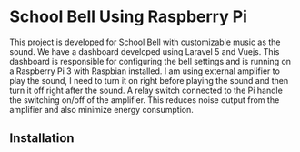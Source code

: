 # School Bell Using Raspberry Pi
This project is developed for School Bell with customizable music as the sound. We have a dashboard developed using Laravel 5 and Vuejs. This dashboard is responsible for configuring the bell settings and is running on a Raspberry Pi 3 with Raspbian installed. I am using external amplifier to play the sound, I need to turn it on right before playing the sound and then turn it off right after the sound. A relay switch connected to the Pi handle the switching on/off of the amplifier. This reduces noise output from the amplifier and also minimize energy consumption.

## Installation
